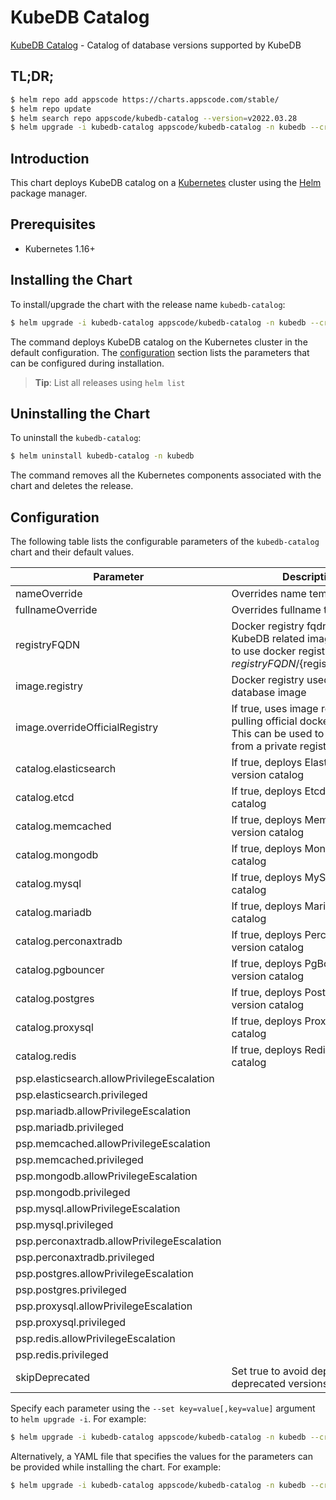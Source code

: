 # KubeDB Catalog

[KubeDB Catalog](https://github.com/kubedb) - Catalog of database versions supported by KubeDB

## TL;DR;

```bash
$ helm repo add appscode https://charts.appscode.com/stable/
$ helm repo update
$ helm search repo appscode/kubedb-catalog --version=v2022.03.28
$ helm upgrade -i kubedb-catalog appscode/kubedb-catalog -n kubedb --create-namespace --version=v2022.03.28
```

## Introduction

This chart deploys KubeDB catalog on a [Kubernetes](http://kubernetes.io) cluster using the [Helm](https://helm.sh) package manager.

## Prerequisites

- Kubernetes 1.16+

## Installing the Chart

To install/upgrade the chart with the release name `kubedb-catalog`:

```bash
$ helm upgrade -i kubedb-catalog appscode/kubedb-catalog -n kubedb --create-namespace --version=v2022.03.28
```

The command deploys KubeDB catalog on the Kubernetes cluster in the default configuration. The [configuration](#configuration) section lists the parameters that can be configured during installation.

> **Tip**: List all releases using `helm list`

## Uninstalling the Chart

To uninstall the `kubedb-catalog`:

```bash
$ helm uninstall kubedb-catalog -n kubedb
```

The command removes all the Kubernetes components associated with the chart and deletes the release.

## Configuration

The following table lists the configurable parameters of the `kubedb-catalog` chart and their default values.

|                 Parameter                  |                                                              Description                                                               |      Default       |
|--------------------------------------------|----------------------------------------------------------------------------------------------------------------------------------------|--------------------|
| nameOverride                               | Overrides name template                                                                                                                | <code>""</code>    |
| fullnameOverride                           | Overrides fullname template                                                                                                            | <code>""</code>    |
| registryFQDN                               | Docker registry fqdn used to pull KubeDB related images Set this to use docker registry hosted at ${registryFQDN}/${registry}/${image} | <code>""</code>    |
| image.registry                             | Docker registry used to pull database image                                                                                            | <code>""</code>    |
| image.overrideOfficialRegistry             | If true, uses image registry for pulling official docker images. This can be used to pull images from a private registry               | <code>false</code> |
| catalog.elasticsearch                      | If true, deploys Elasticsearch version catalog                                                                                         | <code>true</code>  |
| catalog.etcd                               | If true, deploys Etcd version catalog                                                                                                  | <code>true</code>  |
| catalog.memcached                          | If true, deploys Memcached version catalog                                                                                             | <code>true</code>  |
| catalog.mongodb                            | If true, deploys MongoDB version catalog                                                                                               | <code>true</code>  |
| catalog.mysql                              | If true, deploys MySQL version catalog                                                                                                 | <code>true</code>  |
| catalog.mariadb                            | If true, deploys MariaDB version catalog                                                                                               | <code>true</code>  |
| catalog.perconaxtradb                      | If true, deploys Percona XtraDB version catalog                                                                                        | <code>true</code>  |
| catalog.pgbouncer                          | If true, deploys PgBouncer version catalog                                                                                             | <code>true</code>  |
| catalog.postgres                           | If true, deploys PostgreSQL version catalog                                                                                            | <code>true</code>  |
| catalog.proxysql                           | If true, deploys ProxySQL version catalog                                                                                              | <code>true</code>  |
| catalog.redis                              | If true, deploys Redis version catalog                                                                                                 | <code>true</code>  |
| psp.elasticsearch.allowPrivilegeEscalation |                                                                                                                                        | <code>true</code>  |
| psp.elasticsearch.privileged               |                                                                                                                                        | <code>true</code>  |
| psp.mariadb.allowPrivilegeEscalation       |                                                                                                                                        | <code>false</code> |
| psp.mariadb.privileged                     |                                                                                                                                        | <code>false</code> |
| psp.memcached.allowPrivilegeEscalation     |                                                                                                                                        | <code>false</code> |
| psp.memcached.privileged                   |                                                                                                                                        | <code>false</code> |
| psp.mongodb.allowPrivilegeEscalation       |                                                                                                                                        | <code>false</code> |
| psp.mongodb.privileged                     |                                                                                                                                        | <code>false</code> |
| psp.mysql.allowPrivilegeEscalation         |                                                                                                                                        | <code>false</code> |
| psp.mysql.privileged                       |                                                                                                                                        | <code>false</code> |
| psp.perconaxtradb.allowPrivilegeEscalation |                                                                                                                                        | <code>false</code> |
| psp.perconaxtradb.privileged               |                                                                                                                                        | <code>false</code> |
| psp.postgres.allowPrivilegeEscalation      |                                                                                                                                        | <code>false</code> |
| psp.postgres.privileged                    |                                                                                                                                        | <code>false</code> |
| psp.proxysql.allowPrivilegeEscalation      |                                                                                                                                        | <code>false</code> |
| psp.proxysql.privileged                    |                                                                                                                                        | <code>false</code> |
| psp.redis.allowPrivilegeEscalation         |                                                                                                                                        | <code>false</code> |
| psp.redis.privileged                       |                                                                                                                                        | <code>false</code> |
| skipDeprecated                             | Set true to avoid deploying deprecated versions                                                                                        | <code>true</code>  |


Specify each parameter using the `--set key=value[,key=value]` argument to `helm upgrade -i`. For example:

```bash
$ helm upgrade -i kubedb-catalog appscode/kubedb-catalog -n kubedb --create-namespace --version=v2022.03.28 --set -- generate from values file --
```

Alternatively, a YAML file that specifies the values for the parameters can be provided while
installing the chart. For example:

```bash
$ helm upgrade -i kubedb-catalog appscode/kubedb-catalog -n kubedb --create-namespace --version=v2022.03.28 --values values.yaml
```

